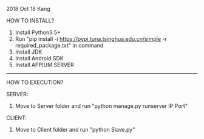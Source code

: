 2018 Oct 18
Kang

HOW TO INSTALL?

1. Install Python3.5+
2. Run "pip install -i https://pypi.tuna.tsinghua.edu.cn/simple -r required_package.txt" in command
3. Install JDK
4. Install Android SDK
5. Install APPIUM SERVER

-------------------------------------------------------------------------
HOW TO EXECUTION?

SERVER:

1. Move to Server folder and run "python manage.py runserver IP:Port"


CLIENT:

1. Move to Client folder and run "python Slave.py"

